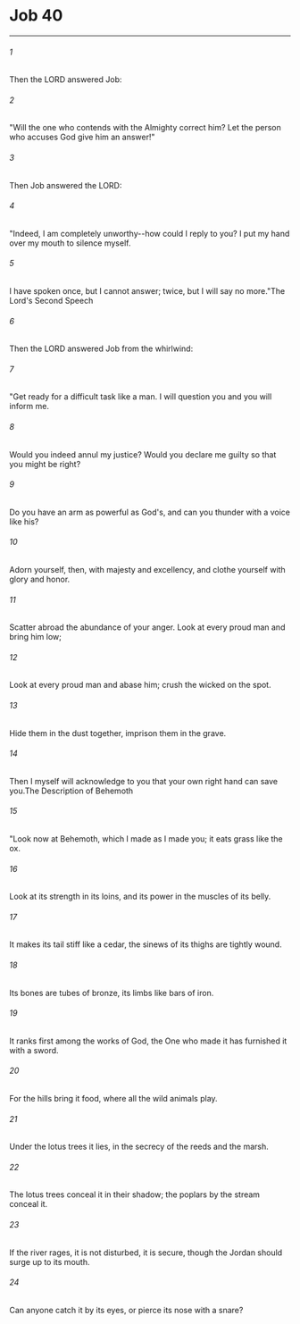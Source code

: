 # Job 40
***



###### 1 
Then the LORD answered Job: 

###### 2 
"Will the one who contends with the Almighty correct him? Let the person who accuses God give him an answer!" 

###### 3 
Then Job answered the LORD: 

###### 4 
"Indeed, I am completely unworthy--how could I reply to you? I put my hand over my mouth to silence myself. 

###### 5 
I have spoken once, but I cannot answer; twice, but I will say no more."The Lord's Second Speech 

###### 6 
Then the LORD answered Job from the whirlwind: 

###### 7 
"Get ready for a difficult task like a man. I will question you and you will inform me. 

###### 8 
Would you indeed annul my justice? Would you declare me guilty so that you might be right? 

###### 9 
Do you have an arm as powerful as God's, and can you thunder with a voice like his? 

###### 10 
Adorn yourself, then, with majesty and excellency, and clothe yourself with glory and honor. 

###### 11 
Scatter abroad the abundance of your anger. Look at every proud man and bring him low; 

###### 12 
Look at every proud man and abase him; crush the wicked on the spot. 

###### 13 
Hide them in the dust together, imprison them in the grave. 

###### 14 
Then I myself will acknowledge to you that your own right hand can save you.The Description of Behemoth 

###### 15 
"Look now at Behemoth, which I made as I made you; it eats grass like the ox. 

###### 16 
Look at its strength in its loins, and its power in the muscles of its belly. 

###### 17 
It makes its tail stiff like a cedar, the sinews of its thighs are tightly wound. 

###### 18 
Its bones are tubes of bronze, its limbs like bars of iron. 

###### 19 
It ranks first among the works of God, the One who made it has furnished it with a sword. 

###### 20 
For the hills bring it food, where all the wild animals play. 

###### 21 
Under the lotus trees it lies, in the secrecy of the reeds and the marsh. 

###### 22 
The lotus trees conceal it in their shadow; the poplars by the stream conceal it. 

###### 23 
If the river rages, it is not disturbed, it is secure, though the Jordan should surge up to its mouth. 

###### 24 
Can anyone catch it by its eyes, or pierce its nose with a snare?
